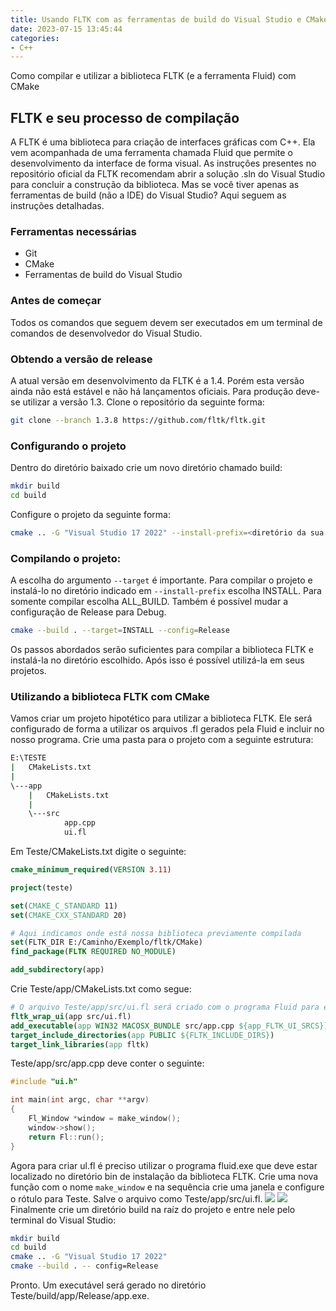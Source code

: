 ```yaml
---
title: Usando FLTK com as ferramentas de build do Visual Studio e CMake
date: 2023-07-15 13:45:44
categories:
- C++
---
```

Como compilar e utilizar a biblioteca FLTK (e a ferramenta Fluid) com CMake
<!-- more -->
## FLTK e seu processo de compilação
A FLTK é uma biblioteca para criação de interfaces gráficas com C++. Ela vem acompanhada de uma ferramenta chamada Fluid que permite o desenvolvimento da interface de forma visual. As instruções presentes no repositório oficial da FLTK recomendam abrir a solução .sln do Visual Studio para concluir a construção da biblioteca. Mas se você tiver apenas as ferramentas de build (não a IDE) do Visual Studio? Aqui seguem as instruções detalhadas.

### Ferramentas necessárias
- Git
- CMake
- Ferramentas de build do Visual Studio

### Antes de começar
Todos os comandos que seguem devem ser executados em um terminal de comandos de desenvolvedor do Visual Studio. 

### Obtendo a versão de release
A atual versão em desenvolvimento da FLTK é a 1.4. Porém esta versão ainda não está estável e não há lançamentos oficiais. Para produção deve-se utilizar a versão 1.3. Clone o repositório da seguinte forma:
```bash
git clone --branch 1.3.8 https://github.com/fltk/fltk.git
```

### Configurando o projeto
Dentro do diretório baixado crie um novo diretório chamado build:
```bash
mkdir build
cd build
```
Configure o projeto da seguinte forma:
```bash
cmake .. -G "Visual Studio 17 2022" --install-prefix=<diretório da sua escolha>
```

### Compilando o projeto:
A escolha do argumento ```--target``` é importante. Para compilar o projeto e instalá-lo no diretório indicado em ```--install-prefix``` escolha INSTALL. Para somente compilar escolha ALL_BUILD. Também é possível mudar a configuração de Release para Debug.
```bash
cmake --build . --target=INSTALL --config=Release
```
Os passos abordados serão suficientes para compilar a biblioteca FLTK e instalá-la no diretório escolhido. Após isso é possível utilizá-la em seus projetos.

### Utilizando a biblioteca FLTK com CMake
Vamos criar um projeto hipotético para utilizar a biblioteca FLTK. Ele será configurado de forma a utilizar os arquivos .fl gerados pela Fluid e incluir no nosso programa. Crie uma pasta para o projeto com a seguinte estrutura:
```bash
E:\TESTE
|   CMakeLists.txt
|
\---app
    |   CMakeLists.txt
    |
    \---src
            app.cpp
            ui.fl
```
Em Teste/CMakeLists.txt digite o seguinte:
```cmake
cmake_minimum_required(VERSION 3.11)

project(teste)

set(CMAKE_C_STANDARD 11)
set(CMAKE_CXX_STANDARD 20)

# Aqui indicamos onde está nossa biblioteca previamente compilada
set(FLTK_DIR E:/Caminho/Exemplo/fltk/CMake)
find_package(FLTK REQUIRED NO_MODULE)

add_subdirectory(app)
```
Crie Teste/app/CMakeLists.txt como segue:
```cmake
# O arquivo Teste/app/src/ui.fl será criado com o programa Fluid para especificar nossa interface
fltk_wrap_ui(app src/ui.fl)
add_executable(app WIN32 MACOSX_BUNDLE src/app.cpp ${app_FLTK_UI_SRCS})
target_include_directories(app PUBLIC ${FLTK_INCLUDE_DIRS})
target_link_libraries(app fltk)
```
Teste/app/src/app.cpp deve conter o seguinte:
```c++
#include "ui.h"

int main(int argc, char **argv)
{
    Fl_Window *window = make_window();
    window->show();
    return Fl::run();
}
```
Agora para criar ul.fl é preciso utilizar o programa fluid.exe que deve estar localizado no diretório bin de instalação da biblioteca FLTK. Crie uma nova função com o nome ```make_window``` e na sequência crie uma janela e configure o rótulo para Teste. Salve o arquivo como Teste/app/src/ui.fl.
![](make_window.png)
![](criando_janela.png)
Finalmente crie um diretório build na raíz do projeto e entre nele pelo terminal do Visual Studio:
```bash
mkdir build
cd build
cmake .. -G "Visual Studio 17 2022"
cmake --build . -- config=Release
```
Pronto. Um executável será gerado no diretório Teste/build/app/Release/app.exe.
